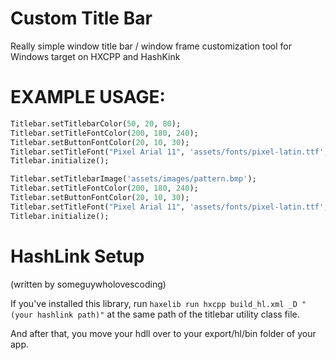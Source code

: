 # Custom Title Bar
Really simple window title bar / window frame customization tool for Windows target on HXCPP and HashKink

# EXAMPLE USAGE:
```hx
Titlebar.setTitlebarColor(50, 20, 80);
Titlebar.setTitleFontColor(200, 180, 240);
Titlebar.setButtonFontColor(20, 10, 30);
Titlebar.setTitleFont("Pixel Arial 11", 'assets/fonts/pixel-latin.ttf', 16);
Titlebar.initialize();
```

```hx
Titlebar.setTitlebarImage('assets/images/pattern.bmp');
Titlebar.setTitleFontColor(200, 180, 240);
Titlebar.setButtonFontColor(20, 10, 30);
Titlebar.setTitleFont("Pixel Arial 11", 'assets/fonts/pixel-latin.ttf', 16);
Titlebar.initialize();
```

# HashLink Setup
(written by someguywholovescoding)

If you've installed this library, run `haxelib run hxcpp build_hl.xml _D "(your hashlink path)"` at the same path of the titlebar utility class file.

And after that, you move your hdll over to your export/hl/bin folder of your app.